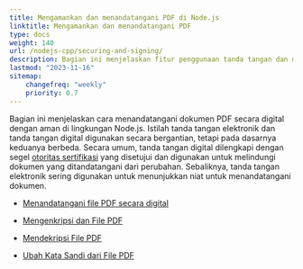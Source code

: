 ```yaml
---
title: Mengamankan dan menandatangani PDF di Node.js
linktitle: Mengamankan dan menandatangani PDF
type: docs
weight: 140
url: /nodejs-cpp/securing-and-signing/
description: Bagian ini menjelaskan fitur penggunaan tanda tangan dan mengamankan dokumen PDF Anda di lingkungan Node.js.
lastmod: "2023-11-16"
sitemap:
    changefreq: "weekly"
    priority: 0.7
---
```


Bagian ini menjelaskan cara menandatangani dokumen PDF secara digital dengan aman di lingkungan Node.js. Istilah tanda tangan elektronik dan tanda tangan digital digunakan secara bergantian, tetapi pada dasarnya keduanya berbeda. Secara umum, tanda tangan digital dilengkapi dengan segel [otoritas sertifikasi](https://en.wikipedia.org/wiki/Certificate_authority) yang disetujui dan digunakan untuk melindungi dokumen yang ditandatangani dari perubahan. Sebaliknya, tanda tangan elektronik sering digunakan untuk menunjukkan niat untuk menandatangani dokumen.

- [Menandatangani file PDF secara digital](/pdf/nodejs-cpp/sign-pdf/)
- [Mengenkripsi dan File PDF](/pdf/nodejs-cpp/encrypt-pdf/)

- [Mendekripsi File PDF](/pdf/nodejs-cpp/decrypt-pdf/)
- [Ubah Kata Sandi dari File PDF](/pdf/nodejs-cpp/change-password-pdf/)